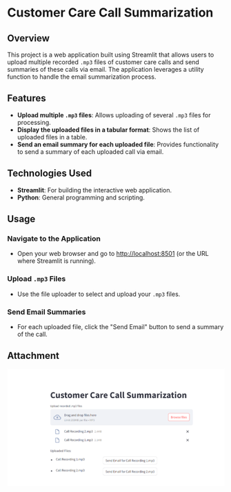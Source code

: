 # Customer Care Call Summarization

## Overview
This project is a web application built using Streamlit that allows users to upload multiple recorded `.mp3` files of customer care calls and send summaries of these calls via email. The application leverages a utility function to handle the email summarization process.

## Features
- **Upload multiple `.mp3` files**: Allows uploading of several `.mp3` files for processing.
- **Display the uploaded files in a tabular format**: Shows the list of uploaded files in a table.
- **Send an email summary for each uploaded file**: Provides functionality to send a summary of each uploaded call via email.

## Technologies Used
- **Streamlit**: For building the interactive web application.
- **Python**: General programming and scripting.

## Usage

### Navigate to the Application
- Open your web browser and go to [http://localhost:8501](http://localhost:8501) (or the URL where Streamlit is running).

### Upload `.mp3` Files
- Use the file uploader to select and upload your `.mp3` files.

### Send Email Summaries
- For each uploaded file, click the "Send Email" button to send a summary of the call.

## Attachment

![alt text](image.png)